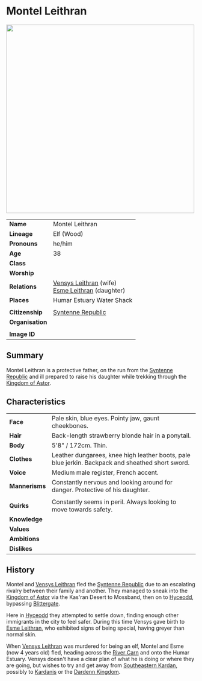 # Montel Leithran

<img src="https://raw.githubusercontent.com/jesskelsall/astarus-images/main/characters/portraits/imageid.png" height="500" />

|||
| --- | --- |
| **Name** | Montel Leithran | character.3
| **Lineage** | Elf (Wood) |
| **Pronouns** | he/him |
| **Age** | 38 |
| **Class** | |
| **Worship** | |
| **Relations** | [Vensys Leithran](vensys-leithran.md) (wife)<br>[Esme Leithran](esme-leithran.md) (daughter) |
| **Places** | Humar Estuary Water Shack |
|||
| **Citizenship** | [Syntenne Republic](../civilisations/syntenne-republic/syntenne-republic.md) |
| **Organisation** | |
|||
| **Image ID** | |

## Summary

Montel Leithran is a protective father, on the run from the [Syntenne Republic](../civilisations/syntenne-republic/syntenne-republic.md) and ill prepared to raise his daughter while trekking through the [Kingdom of Astor](../civilisations/kingdom-of-astor/kingdom-of-astor.md).

## Characteristics

| | |
| --- | --- |
| **Face** | Pale skin, blue eyes. Pointy jaw, gaunt cheekbones. | characteristics.2
| **Hair** | Back-length strawberry blonde hair in a ponytail. |
| **Body** | 5'8" / 172cm. Thin. |
| **Clothes** | Leather dungarees, knee high leather boots, pale blue jerkin. Backpack and sheathed short sword. |
| **Voice** | Medium male register, French accent. |
| **Mannerisms** | Constantly nervous and looking around for danger. Protective of his daughter. |
| | |
| **Quirks** | Constantly seems in peril. Always looking to move towards safety. |
| **Knowledge** | |
| **Values** | |
| **Ambitions** | |
| **Dislikes** | |

## History

Montel and [Vensys Leithran](vensys-leithran.md) fled the [Syntenne Republic](../civilisations/syntenne-republic/syntenne-republic.md) due to an escalating rivalry between their family and another. They managed to sneak into the [Kingdom of Astor](../civilisations/kingdom-of-astor/kingdom-of-astor.md) via the Kas'ran Desert to Mossband, then on to [Hyceodd](../places/settlements/towns/hyceodd.md), bypassing [Blittergate](../places/settlements/towns/blittergate.md).

Here in [Hyceodd](../places/settlements/towns/hyceodd.md) they attempted to settle down, finding enough other immigrants in the city to feel safer. During this time Vensys gave birth to [Esme Leithran](esme-leithran.md), who exhibited signs of being special, having greyer than normal skin.

When [Vensys Leithran](vensys-leithran.md) was murdered for being an elf, Montel and Esme (now 4 years old) fled, heading across the [River Carn](../places/topography/rivers-lakes/river-carn.md) and onto the Humar Estuary. Vensys doesn't have a clear plan of what he is doing or where they are going, but wishes to try and get away from [Southeastern Kardan](../places/regions/southeastern-kardan.md), possibly to [Kardanis](../places/topography/continents-islands/kardanis.md) or the [Dardenn Kingdom](../civilisations/dardenn-kingdom/dardenn-kingdom.md).

